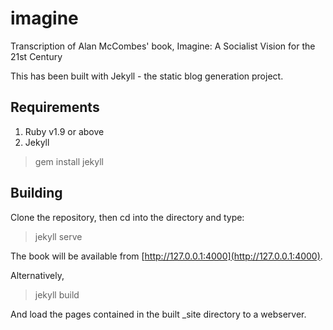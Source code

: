 # imagine
Transcription of Alan McCombes' book, Imagine: A Socialist Vision for the 21st Century

This has been built with Jekyll - the static blog generation project.

## Requirements
1. Ruby v1.9 or above
2. Jekyll
> gem install jekyll

## Building

Clone the repository, then cd into the directory and type:
> jekyll serve

The book will be available from [http://127.0.0.1:4000](http://127.0.0.1:4000).

Alternatively,
> jekyll build

And load the pages contained in the built _site directory to a webserver. 
